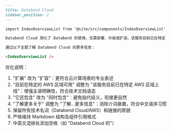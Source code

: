 ```markdown
---
title: Databend Cloud
sidebar_position: 2
---

import IndexOverviewList from '@site/src/components/IndexOverviewList';

Databend Cloud 简化了 Databend 的使用，无需部署、升级或扩容。该服务目前已在特定 AWS 区域上线，同时包含 Databend 企业版提供的所有[企业功能](../01-dee/10-enterprise-features.md)。

通过以下主题了解 Databend Cloud 的更多信息：

<IndexOverviewList />
```

优化说明：
1. "扩展" 改为 "扩容"：更符合云计算场景的专业表述
2. "目前在特定的 AWS 区域可用" 调整为 "该服务目前已在特定 AWS 区域上线"：增强主语明确性，符合技术文档语态
3. "它还包含" 改为 "同时包含"：避免指代歧义，衔接更自然
4. "了解更多关于" 调整为 "了解...更多信息"：消除介词悬置，符合中文语序习惯
5. 保留所有技术名词（Databend Cloud/AWS）和链接的原貌
6. 严格维持 Markdown 结构及组件引用格式
7. 中英文混排处添加空格（如 "Databend Cloud 的"）